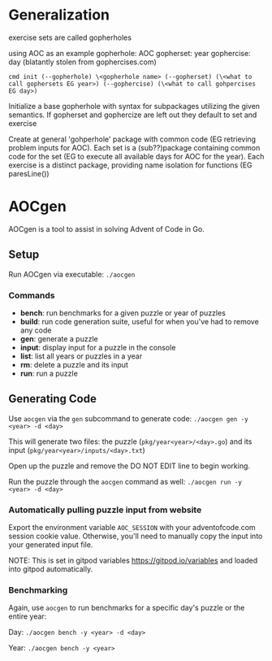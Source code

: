 # Generalization
exercise sets are called gopherholes

using AOC as an example
gopherhole: AOC
gopherset: year
gophercise: day (blatantly stolen from gophercises.com)

```
cmd init (--gopherhole) \<gopherhole name> (--gopherset) (\<what to call gophersets EG year>) (--gophercise) (\<what to call gohpercises EG day>)
```
Initialize a base gopherhole with syntax for subpackages utilizing the given semantics. If gopherset and gophercize are left out they default to set and exercise

Create at general 'gohperhole' package with common code (EG retrieving problem inputs for AOC). Each set is a (sub??)package containing common code for the set (EG to execute all available days for AOC for the year). Each exercise is a distinct package, providing name isolation for functions (EG paresLine()) 


# AOCgen

AOCgen is a tool to assist in solving Advent of Code in Go.

## Setup

Run AOCgen via executable: ```./aocgen```

### Commands

- **bench**: run benchmarks for a given puzzle or year of puzzles
- **build**: run code generation suite, useful for when you've had to remove any code
- **gen**: generate a puzzle
- **input**: display input for a puzzle in the console
- **list**: list all years or puzzles in a year
- **rm**: delete a puzzle and its input
- **run**: run a puzzle

## Generating Code

Use ```aocgen``` via the ```gen``` subcommand to generate code: ```./aocgen gen -y <year> -d <day>```

This will generate two files: the puzzle (```pkg/year<year>/<day>.go```) and its input (```pkg/year<year>/inputs/<day>.txt```)

Open up the puzzle and remove the DO NOT EDIT line to begin working.

Run the puzzle through the ```aocgen``` command as well: ```./aocgen run -y <year> -d <day>```

### Automatically pulling puzzle input from website

Export the environment variable ```AOC_SESSION``` with your adventofcode.com session cookie value.  Otherwise, you'll need to manually copy the input into your generated input file.

NOTE: This is set in gitpod variables https://gitpod.io/variables and loaded into gitpod automatically.

### Benchmarking

Again, use ```aocgen``` to run benchmarks for a specific day's puzzle or the entire year:

Day: ```./aocgen bench -y <year> -d <day>```

Year: ```./aocgen bench -y <year>```